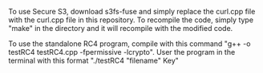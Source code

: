   To use Secure S3, download s3fs-fuse and simply replace the curl.cpp file with the curl.cpp file in this repository. To recompile the code, simply type "make" in the directory and it will recompile with the modified code. 
  
  To use the standalone RC4 program, compile with this command "g++ -o testRC4 testRC4.cpp -fpermissive -lcrypto". User the program in the terminal with this format "./testRC4 "filename" Key"
